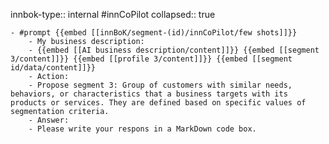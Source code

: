 innbok-type:: internal
#innCoPilot
collapsed:: true

	- #prompt {{embed [[innBoK/segment-(id)/innCoPilot/few shots]]}}
		- My business description:
		- {{embed [[AI business description/content]]}} {{embed [[segment 3/content]]}} {{embed [[profile 3/content]]}} {{embed [[segment id/data/content]]}}
		- Action:
		- Propose segment 3: Group of customers with similar needs, behaviors, or characteristics that a business targets with its products or services. They are defined based on specific values of segmentation criteria.
		- Answer:
		- Please write your respons in a MarkDown code box.